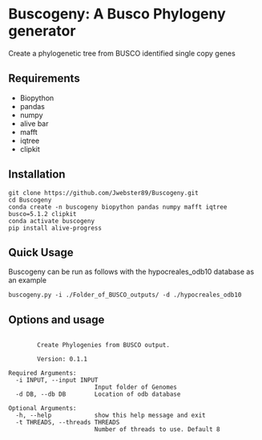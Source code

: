# Buscogeny: A Busco Phylogeny generator
Create a phylogenetic tree from BUSCO identified single copy genes

## Requirements
- Biopython
- pandas
- numpy
- alive bar
- mafft
- iqtree
- clipkit

## Installation
```
git clone https://github.com/Jwebster89/Buscogeny.git
cd Buscogeny
conda create -n buscogeny biopython pandas numpy mafft iqtree busco=5.1.2 clipkit
conda activate buscogeny
pip install alive-progress
```


## Quick Usage
Buscogeny can be run as follows with the hypocreales_odb10 database as an example

`buscogeny.py -i ./Folder_of_BUSCO_outputs/ -d ./hypocreales_odb10`


## Options and usage
```

        Create Phylogenies from BUSCO output.

        Version: 0.1.1

Required Arguments:
  -i INPUT, --input INPUT
                        Input folder of Genomes
  -d DB, --db DB        Location of odb database

Optional Arguments:
  -h, --help            show this help message and exit
  -t THREADS, --threads THREADS
                        Number of threads to use. Default 8


```
